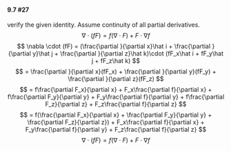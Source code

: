 #### 9.7 #27
verify the given identity. Assume continuity of all partial derivatives.
$$ \nabla \cdot (fF) = f(\nabla \cdot F) + F\cdot \nabla f $$
$$ \nabla \cdot (fF) = (\frac{\partial }{\partial x}\hat i + \frac{\partial }{\partial y}\hat j + \frac{\partial }{\partial z}\hat k)\cdot (fF_x\hat i + fF_y\hat j + fF_z\hat k) $$
$$ = \frac{\partial }{\partial x}(fF_x) + \frac{\partial }{\partial y}(fF_y) + \frac{\partial }{\partial z}(fF_z) $$
$$ = f\frac{\partial F_x}{\partial x} + F_x\frac{\partial f}{\partial x} + f\frac{\partial F_y}{\partial y} + F_y\frac{\partial f}{\partial y} + f\frac{\partial F_z}{\partial z} + F_z\frac{\partial f}{\partial z} $$
$$ = f(\frac{\partial F_x}{\partial x} + \frac{\partial F_y}{\partial y} + \frac{\partial F_z}{\partial z}) + F_x\frac{\partial f}{\partial x} + F_y\frac{\partial f}{\partial y} + F_z\frac{\partial f}{\partial z} $$
$$ \nabla \cdot (fF) = f(\nabla \cdot F) + F\cdot \nabla f $$
